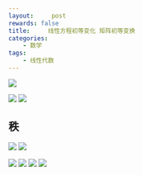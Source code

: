```yaml
---
layout:     post
rewards: false
title:     线性方程初等变化 矩阵初等变换
categories:
    - 数学
tags:
    - 线性代数
---
```


![](https://tva1.sinaimg.cn/large/006tNbRwgy1fudqyscl7cj30o409i0sv.jpg)

![](https://tva3.sinaimg.cn/large/006tNbRwgy1fudqyvohk0j315c0eo0uh.jpg)
![](https://tva3.sinaimg.cn/large/006tNbRwgy1fudqyz8uyzj31kw10edhk.jpg)

## 秩
![](https://tva2.sinaimg.cn/large/006tNbRwgy1fudqz3gnr1j31kw0icwhv.jpg)
![](https://tva4.sinaimg.cn/large/006tNbRwgy1fudqz6jvc9j31ag0ukwh3.jpg)

![](https://tva4.sinaimg.cn/large/006tNbRwgy1fudqzc82bjj30us07k3yj.jpg)
![](https://tva1.sinaimg.cn/large/006tNbRwgy1fudqzfysm7j317m0huab7.jpg)
![](https://tva3.sinaimg.cn/large/006tNbRwgy1fudqzjvvfxj3102090aax.jpg)
![](https://tva2.sinaimg.cn/large/006tNbRwgy1fudqzp3qkej316m0a0dhk.jpg)